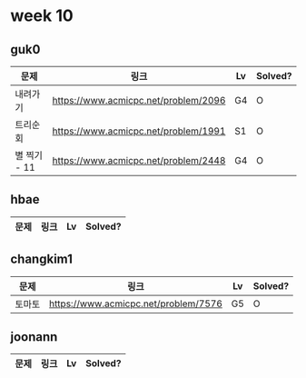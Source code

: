 # week 10

## guk0
| 문제 | 링크 | Lv  | Solved? |
| --- | --- | --- | --- |
| 내려가기 | https://www.acmicpc.net/problem/2096 | G4 | O |
| 트리순회 | https://www.acmicpc.net/problem/1991 | S1 | O |
| 별 찍기 - 11 | https://www.acmicpc.net/problem/2448 | G4 | O |

## hbae 
| 문제 | 링크 | Lv  | Solved? |
| --- | --- | --- | --- |

## changkim1
| 문제 | 링크 | Lv  | Solved? |
| --- | --- | --- | --- |
| 토마토 | https://www.acmicpc.net/problem/7576 | G5 | O |

## joonann
| 문제 | 링크 | Lv  | Solved? |
| --- | --- | --- | --- |
